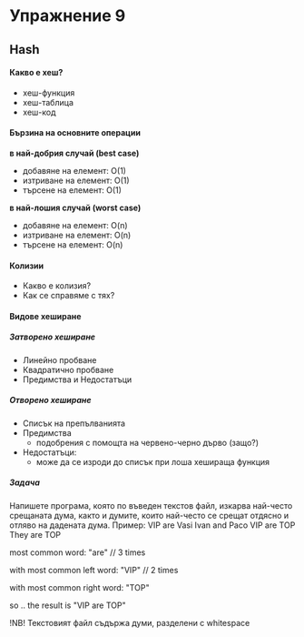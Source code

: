 # Упражнение 9
## Hash

#### Какво е хеш?

* хеш-функция
* хеш-таблица
* хеш-код

#### Бързина на основните операции
**в най-добрия случай (best case)**
* добавяне на елемент: O(1)
* изтриване на елемент: O(1)
* търсене на елемент: O(1)

**в най-лошия случай (worst case)**
* добавяне на елемент: O(n)
* изтриване на елемент: O(n)
* търсене на елемент: O(n)

#### Колизии

* Какво е колизия?
* Как се справяме с тях?

#### Видове хеширане

 ##### Затворено хеширане
 
* Линейно пробване
* Квадратично пробване
* Предимства и Недостатъци

##### Отворено хеширане

* Списък на препълванията
* Предимства
	* подобрения с помощта на червено-черно дърво (защо?) 
* Недостатъци:
	* може да се изроди до списък при лоша хешираща функция  

##### Задача

Напишете програма, която по въведен текстов файл, изкарва най-често срещаната дума, както и думите, които най-често се срещат отдясно и отляво на дадената дума.
Пример:
VIP are Vasi Ivan and Paco
VIP are TOP
They are TOP

most common word: "are" // 3 times

with most common left word: "VIP" // 2 times

with most common right word: "TOP"


so .. the result is "VIP are TOP"

!NB! Текстовият файл съдържа думи, разделени с whitespace
